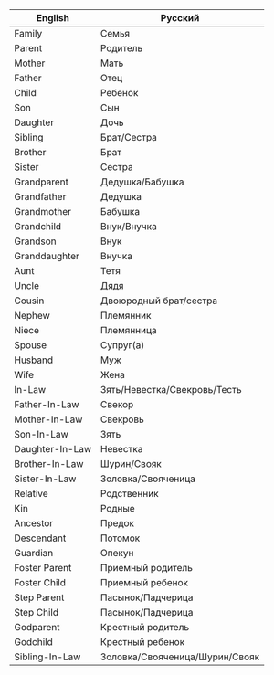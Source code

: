 English | Русский
--- | ---
Family | Семья
Parent | Родитель
Mother | Мать
Father | Отец
Child | Ребенок
Son | Сын
Daughter | Дочь
Sibling | Брат/Сестра
Brother | Брат
Sister | Сестра
Grandparent | Дедушка/Бабушка
Grandfather | Дедушка
Grandmother | Бабушка
Grandchild | Внук/Внучка
Grandson | Внук
Granddaughter | Внучка
Aunt | Тетя
Uncle | Дядя
Cousin | Двоюродный брат/сестра
Nephew | Племянник
Niece | Племянница
Spouse | Супруг(а)
Husband | Муж
Wife | Жена
In-Law | Зять/Невестка/Свекровь/Тесть
Father-In-Law | Свекор
Mother-In-Law | Свекровь
Son-In-Law | Зять
Daughter-In-Law | Невестка
Brother-In-Law | Шурин/Свояк
Sister-In-Law | Золовка/Свояченица
Relative | Родственник
Kin | Родные
Ancestor | Предок
Descendant | Потомок
Guardian | Опекун
Foster Parent | Приемный родитель
Foster Child | Приемный ребенок
Step Parent | Пасынок/Падчерица
Step Child | Пасынок/Падчерица
Godparent | Крестный родитель
Godchild | Крестный ребенок
Sibling-In-Law | Золовка/Свояченица/Шурин/Свояк
